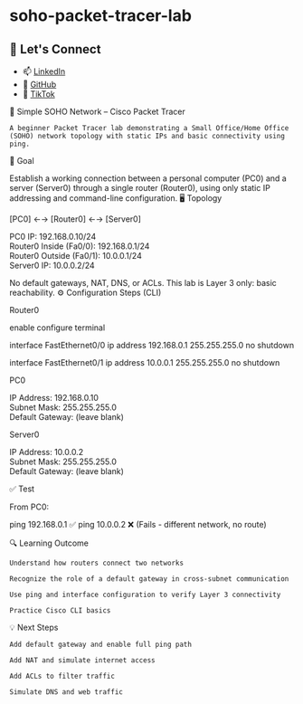 # soho-packet-tracer-lab

## 🤝 Let's Connect

- 📫 [LinkedIn](https://www.linkedin.com/in/lannertfayad)
- 🔗 [GitHub](https://github.com/flandersfrybad)
- 🧢 [TikTok](https://www.tiktok.com/@herrotarrow/video/7522971356372290847)

🏡 Simple SOHO Network – Cisco Packet Tracer

    A beginner Packet Tracer lab demonstrating a Small Office/Home Office (SOHO) network topology with static IPs and basic connectivity using ping.

🧠 Goal

Establish a working connection between a personal computer (PC0) and a server (Server0) through a single router (Router0), using only static IP addressing and command-line configuration.
🖥️ Topology

[PC0] ←→ [Router0] ←→ [Server0]

PC0 IP:      192.168.0.10/24  
Router0 Inside (Fa0/0): 192.168.0.1/24  
Router0 Outside (Fa0/1): 10.0.0.1/24  
Server0 IP:  10.0.0.2/24

No default gateways, NAT, DNS, or ACLs. This lab is Layer 3 only: basic reachability.
⚙️ Configuration Steps (CLI)

Router0

enable
configure terminal

interface FastEthernet0/0
 ip address 192.168.0.1 255.255.255.0
 no shutdown

interface FastEthernet0/1
 ip address 10.0.0.1 255.255.255.0
 no shutdown

PC0

IP Address:     192.168.0.10  
Subnet Mask:    255.255.255.0  
Default Gateway: (leave blank)

Server0

IP Address:     10.0.0.2  
Subnet Mask:    255.255.255.0  
Default Gateway: (leave blank)

✅ Test

From PC0:

ping 192.168.0.1  ✅
ping 10.0.0.2     ❌ (Fails - different network, no route)

🔍 Learning Outcome

    Understand how routers connect two networks

    Recognize the role of a default gateway in cross-subnet communication

    Use ping and interface configuration to verify Layer 3 connectivity

    Practice Cisco CLI basics

💡 Next Steps

    Add default gateway and enable full ping path

    Add NAT and simulate internet access

    Add ACLs to filter traffic

    Simulate DNS and web traffic
